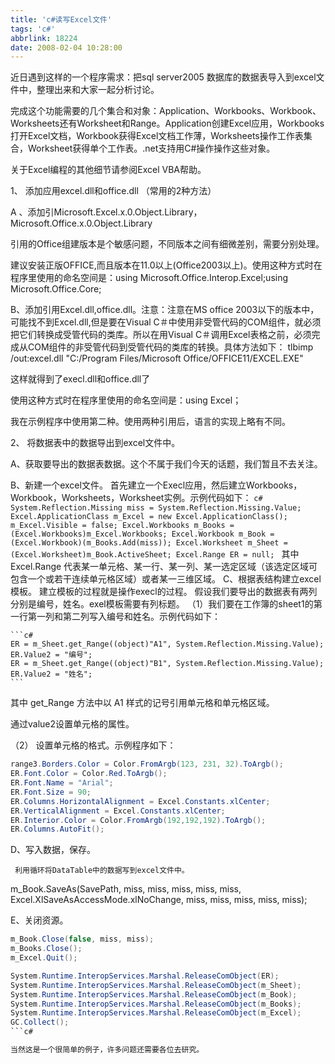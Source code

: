 ```yaml
---
title: 'c#读写Excel文件'
tags: 'c#'
abbrlink: 18224
date: 2008-02-04 10:28:00
---
```



近日遇到这样的一个程序需求：把sql server2005 数据库的数据表导入到excel文件中，整理出来和大家一起分析讨论。

完成这个功能需要的几个集合和对象：Application、Workbooks、Workbook、Worksheets还有Worksheet和Range。Application创建Excel应用，Workbooks打开Excel文档，Workbook获得Excel文档工作薄，Worksheets操作工作表集合，Worksheet获得单个工作表。.net支持用C#操作操作这些对象。

关于Excel编程的其他细节请参阅Excel VBA帮助。

1、 添加应用excel.dll和office.dll （常用的2种方法）

A 、添加引Microsoft.Excel.x.0.Object.Library，Microsoft.Office.x.0.Object.Library

引用的Office组建版本是个敏感问题，不同版本之间有细微差别，需要分别处理。

建议安装正版OFFICE,而且版本在11.0以上(Office2003以上)。使用这种方式时在程序里使用的命名空间是：using Microsoft.Office.Interop.Excel;using Microsoft.Office.Core;

B、添加引用Excel.dll,office.dll。注意：注意在MS office 2003以下的版本中，可能找不到Excel.dll,但是要在Visual C＃中使用非受管代码的COM组件，就必须把它们转换成受管代码的类库。所以在用Visual C＃调用Excel表格之前，必须完成从COM组件的非受管代码到受管代码的类库的转换。具体方法如下： tlbimp /out:excel.dll "C:/Program Files/Microsoft Office/OFFICE11/EXCEL.EXE" 

这样就得到了execl.dll和office.dll了

使用这种方式时在程序里使用的命名空间是：using Excel；

我在示例程序中使用第二种。使用两种引用后，语言的实现上略有不同。

2、 将数据表中的数据导出到excel文件中。

A、获取要导出的数据表数据。这个不属于我们今天的话题，我们暂且不去关注。

   B、新建一个excel文件。
      首先建立一个Execl应用，然后建立Workbooks，Workbook，Worksheets，Worksheet实例。示例代码如下：
      ```c#
       System.Reflection.Missing miss = System.Reflection.Missing.Value;
       Excel.ApplicationClass m_Excel = new Excel.ApplicationClass();
       m_Excel.Visible = false;
        Excel.Workbooks m_Books = (Excel.Workbooks)m_Excel.Workbooks;
        Excel.Workbook m_Book = (Excel.Workbook)(m_Books.Add(miss));
        Excel.Worksheet m_Sheet = (Excel.Worksheet)m_Book.ActiveSheet;
        Excel.Range ER = null;
      ```
        其中Excel.Range  代表某一单元格、某一行、某一列、某一选定区域（该选定区域可包含一个或若干连续单元格区域）或者某一三维区域。
C、根据表结构建立excel模板。
    建立模板的过程就是操作execl的过程。
    假设我们要导出的数据表有两列分别是编号，姓名。exel模板需要有列标题。
    （1）我们要在工作簿的sheet1的第一行第一列和第二列写入编号和姓名。示例代码如下：

    ```c#
    ER = m_Sheet.get_Range((object)"A1", System.Reflection.Missing.Value);
    ER.Value2 = "编号";            
    ER = m_Sheet.get_Range((object)"B1", System.Reflection.Missing.Value);
    ER.Value2 = "姓名";
    ```
 其中 get_Range 方法中以 A1 样式的记号引用单元格和单元格区域。

 通过value2设置单元格的属性。

（2） 设置单元格的格式。示例程序如下：

```c#
range3.Borders.Color = Color.FromArgb(123, 231, 32).ToArgb();
ER.Font.Color = Color.Red.ToArgb();
ER.Font.Name = "Arial";
ER.Font.Size = 90;
ER.Columns.HorizontalAlignment = Excel.Constants.xlCenter;
ER.VerticalAlignment = Excel.Constants.xlCenter;
ER.Interior.Color = Color.FromArgb(192,192,192).ToArgb();
ER.Columns.AutoFit();
```
   
D、写入数据，保存。

     利用循环将DataTable中的数据写到excel文件中。

 m_Book.SaveAs(SavePath, miss, miss, miss, miss, miss, Excel.XlSaveAsAccessMode.xlNoChange, miss, miss, miss, miss, miss);

    
E、关闭资源。

```c#
m_Book.Close(false, miss, miss);
m_Books.Close();
m_Excel.Quit();

System.Runtime.InteropServices.Marshal.ReleaseComObject(ER);
System.Runtime.InteropServices.Marshal.ReleaseComObject(m_Sheet);
System.Runtime.InteropServices.Marshal.ReleaseComObject(m_Book);
System.Runtime.InteropServices.Marshal.ReleaseComObject(m_Books);
System.Runtime.InteropServices.Marshal.ReleaseComObject(m_Excel);
GC.Collect();
```c#

当然这是一个很简单的例子，许多问题还需要各位去研究。
